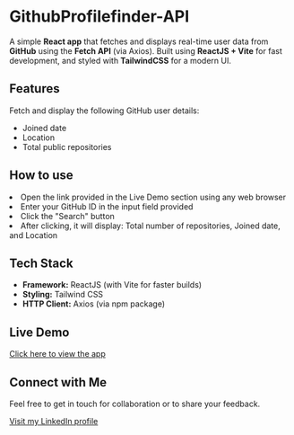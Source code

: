 <h1><b>GithubProfilefinder-API</b></h1> 

A simple <b>React app</b> that fetches and displays real-time user data from <b>GitHub</b> using the <b>Fetch API</b> (via Axios). Built using <b>ReactJS + Vite</b> for fast development, and styled with <b>TailwindCSS</b> for a modern UI. 

## Features
Fetch and display the following GitHub user details:
  - Joined date
  - Location
  - Total public repositories

## How to use
<li>Open the link provided in the Live Demo section using any web browser</li>
<li>Enter your GitHub ID in the input field provided</li>
<li>Click the "Search" button</li>
<li>After clicking, it will display:
  Total number of repositories,
  Joined date, and
  Location</li>

## Tech Stack
- **Framework:** ReactJS (with Vite for faster builds)
- **Styling:** Tailwind CSS
- **HTTP Client:** Axios (via npm package)

## Live Demo

 [Click here to view the app](https://githubfetchapi-2025.netlify.app/)

## Connect with Me
Feel free to get in touch for collaboration or to share your feedback.

[Visit my LinkedIn profile](https://www.linkedin.com/in/ajay-wade-b48214222/)
